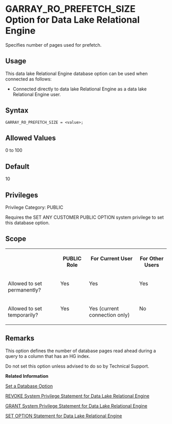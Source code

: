 <!-- loioa637c5e884f21015928af7dab7fc8e6c -->

# GARRAY\_RO\_PREFETCH\_SIZE Option for Data Lake Relational Engine

Specifies number of pages used for prefetch.



<a name="loioa637c5e884f21015928af7dab7fc8e6c__section_d3p_24q_znb"/>

## Usage

This data lake Relational Engine database option can be used when connected as follows:

-   Connected directly to data lake Relational Engine as a data lake Relational Engine user.



<a name="loioa637c5e884f21015928af7dab7fc8e6c__section_zx3_g24_hrb"/>

## Syntax

```
GARRAY_RO_PREFETCH_SIZE = <value>;
```



<a name="loioa637c5e884f21015928af7dab7fc8e6c__iq_refso_574"/>

## Allowed Values

0 to 100



<a name="loioa637c5e884f21015928af7dab7fc8e6c__iq_refso_575"/>

## Default

10



<a name="loioa637c5e884f21015928af7dab7fc8e6c__section_k3c_gxb_3qb"/>

## Privileges

Privilege Category: PUBLIC

Requires the SET ANY CUSTOMER PUBLIC OPTION system privilege to set this database option.



<a name="loioa637c5e884f21015928af7dab7fc8e6c__iq_refso_576"/>

## Scope


<table>
<tr>
<th valign="top">

 

</th>
<th valign="top">

PUBLIC Role

</th>
<th valign="top">

For Current User

</th>
<th valign="top">

For Other Users

</th>
</tr>
<tr>
<td valign="top">

Allowed to set permanently?

</td>
<td valign="top">

Yes

</td>
<td valign="top">

Yes

</td>
<td valign="top">

Yes

</td>
</tr>
<tr>
<td valign="top">

Allowed to set temporarily?

</td>
<td valign="top">

Yes

</td>
<td valign="top">

Yes \(current connection only\)

</td>
<td valign="top">

No

</td>
</tr>
</table>



<a name="loioa637c5e884f21015928af7dab7fc8e6c__iq_refso_577"/>

## Remarks

This option defines the number of database pages read ahead during a query to a column that has an HG index.

Do not set this option unless advised to do so by Technical Support.

**Related Information**  


[Set a Database Option](set-a-database-option-0dcb893.md "You set options with the SET OPTION statement.")

[REVOKE System Privilege Statement for Data Lake Relational Engine](../080-sql-statements/revoke-system-privilege-statement-for-data-lake-relational-engine-a3eadda.md "Removes specific system privileges from specific users and the right to administer the privilege.")

[GRANT System Privilege Statement for Data Lake Relational Engine](../080-sql-statements/grant-system-privilege-statement-for-data-lake-relational-engine-a3dfcb0.md "Grants specific system privileges to users or roles, with or without administrative rights.")

[SET OPTION Statement for Data Lake Relational Engine](../080-sql-statements/set-option-statement-for-data-lake-relational-engine-a625da7.md "Changes options that affect the behavior of the database and its compatibility with Transact-SQL. Setting the value of an option can change the behavior for all users or an individual user, in either a temporary or permanent scope.")

